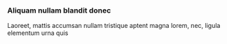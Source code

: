 ### Aliquam nullam blandit donec

Laoreet, mattis accumsan nullam tristique aptent magna lorem, nec, ligula elementum urna quis



